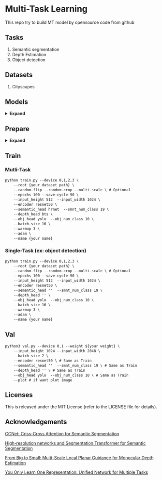 # Multi-Task Learning
This repo try to build MT model by opensource code from github

## Tasks
1. Semantic segmentation
2. Depth Estimation
3. Object detection

## Datasets
1. Cityscapes

## Models
<details><summary> <b>Expand</b> </summary>

<img src="https://github.com/zidane0000/MT/blob/main/figure/proposed%20model%20v2.jpg" height="480">

</details>

## Prepare
<details><summary> <b>Expand</b> </summary>

**1. Prepare Dataset from Cityscapes and merge depth to semantic**
- [Image](https://www.cityscapes-dataset.com/file-handling/?packageID=3)
- [Semantic](https://www.cityscapes-dataset.com/file-handling/?packageID=1)
- [Depth](https://www.cityscapes-dataset.com/file-handling/?packageID=7)
- Object Detection(Unaviable)

**2. Enviroment**
- python 3.6.9
- cuda 10.2
- torch 1.8.1

</details>

## Train
### Mutli-Task
```
python train.py --device 0,1,2,3 \
    --root {your dataset path} \
    --random-flip --random-crop --multi-scale \ # Optional
    --epochs 100 --save-cycle 90 \
    --input_height 512  --input_width 1024 \
    --encoder resnet50 \
    --semantic_head hrnet  --smnt_num_class 19 \
    --depth_head bts \
    --obj_head yolo  --obj_num_class 10 \
    --batch-size 16 \
    --warmup 3 \
    --adam \
    --name {your name}
```
### Single-Task (ex: object detection)
```
python train.py --device 0,1,2,3 \
    --root {your dataset path} \
    --random-flip --random-crop --multi-scale \ # Optional
    --epochs 100 --save-cycle 90 \
    --input_height 512  --input_width 1024 \
    --encoder resnet50 \
    --semantic_head ''  --smnt_num_class 19 \
    --depth_head '' \
    --obj_head yolo  --obj_num_class 10 \
    --batch-size 16 \
    --warmup 3 \
    --adam \
    --name {your name}
```

## Val
```
python3 val.py --device 0,1 --weight ${your weight} \
    --input_height 1024 --input_width 2048 \
    --batch-size 2 \
    --encoder resnet50 \ # Same as Train
    --semantic_head ''  --smnt_num_class 19 \ # Same as Train
    --depth_head '' \ # Same as Train
    --obj_head yolo  --obj_num_class 10 \ # Same as Train
    --plot # if want plot image
```

## Licenses
This is released under the MIT License (refer to the LICENSE file for details).

## Acknowledgements
[CCNet: Criss-Cross Attention for Semantic Segmentation](https://github.com/speedinghzl/CCNet)

[High-resolution networks and Segmentation Transformer for Semantic Segmentation](https://github.com/HRNet/HRNet-Semantic-Segmentation)

[From Big to Small: Multi-Scale Local Planar Guidance for Monocular Depth Estimation](https://github.com/cleinc/bts)

[You Only Learn One Representation: Unified Network for Multiple Tasks](https://github.com/WongKinYiu/yolor)
